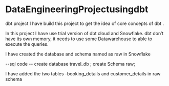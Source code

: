 # DataEngineeringProjectusingdbt
dbt project
I have build this project to get the idea of core concepts of  dbt .

In this project I have use trial version of dbt cloud and Snowflake. dbt don’t have its own memory, it needs to use some Datawarehouse to able to execute the queries.

I have created the database and schema named as raw in Snowflake

--sql code --
create database travel_db ;
create Schema raw;


 I have added the two tables -booking_details and customer_details in raw schema 
 

